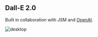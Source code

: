 ## Dall-E 2.0

Built in collaboration with JSM and [OpenAI](https://openai.com/).

<img src="https://i.imgur.com/Y0E4jFu.png" alt="desktop" />